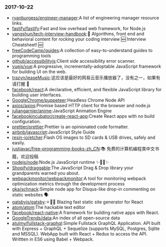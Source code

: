 ### 2017-10-22 
* [ryanburgess/engineer-manager](https://github.com//ryanburgess/engineer-manager):A list of engineering manager resource links. 
* [fastify/fastify](https://github.com//fastify/fastify):Fast and low overhead web framework, for Node.js 
* [yangshun/tech-interview-handbook](https://github.com//yangshun/tech-interview-handbook):💯 Algorithms, front end and behavioral content for rocking your coding interview 🆕 Interview Cheatsheet! 🆕 
* [freeCodeCamp/guides](https://github.com//freeCodeCamp/guides):A collection of easy-to-understand guides to programming tools 
* [github/accessibilityjs](https://github.com//github/accessibilityjs):Client side accessibility error scanner. 
* [vuejs/vue](https://github.com//vuejs/vue):A progressive, incrementally-adoptable JavaScript framework for building UI on the web. 
* [trazyn/ieaseMusic](https://github.com//trazyn/ieaseMusic):这应该是最好的网易云音乐播放器了，没有之一，如果有请打醒 🤘 
* [facebook/react](https://github.com//facebook/react):A declarative, efficient, and flexible JavaScript library for building user interfaces. 
* [GoogleChrome/puppeteer](https://github.com//GoogleChrome/puppeteer):Headless Chrome Node API 
* [axios/axios](https://github.com//axios/axios):Promise based HTTP client for the browser and node.js 
* [juliangarnier/anime](https://github.com//juliangarnier/anime):JavaScript Animation Engine 
* [facebookincubator/create-react-app](https://github.com//facebookincubator/create-react-app):Create React apps with no build configuration. 
* [prettier/prettier](https://github.com//prettier/prettier):Prettier is an opinionated code formatter. 
* [airbnb/javascript](https://github.com//airbnb/javascript):JavaScript Style Guide 
* [resin-io/etcher](https://github.com//resin-io/etcher):Flash OS images to SD cards & USB drives, safely and easily. 
* [justjavac/free-programming-books-zh_CN](https://github.com//justjavac/free-programming-books-zh_CN):📚 免费的计算机编程类中文书籍，欢迎投稿 
* [nodejs/node](https://github.com//nodejs/node):Node.js JavaScript runtime ✨🐢🚀✨ 
* [Shopify/draggable](https://github.com//Shopify/draggable):The JavaScript Drag & Drop library your grandparents warned you about. 
* [webpackmonitor/webpackmonitor](https://github.com//webpackmonitor/webpackmonitor):A tool for monitoring webpack optimization metrics through the development process 
* [gka/schnack](https://github.com//gka/schnack):Simple node app for Disqus-like drop-in commenting on static websites 🗣️ 
* [gatsbyjs/gatsby](https://github.com//gatsbyjs/gatsby):⚛️📄🚀 Blazing fast static site generator for React 
* [atom/atom](https://github.com//atom/atom):The hackable text editor 
* [facebook/react-native](https://github.com//facebook/react-native):A framework for building native apps with React. 
* [GoogleTrends/data](https://github.com//GoogleTrends/data):An index of all open-source data 
* [atulmy/fullstack-graphql](https://github.com//atulmy/fullstack-graphql):Simple Fullstack GraphQL Application. API built with Express + GraphQL + Sequelize (supports MySQL, Postgres, Sqlite and MSSQL). WebApp built with React + Redux to access the API. Writtten in ES6 using Babel + Webpack. 
